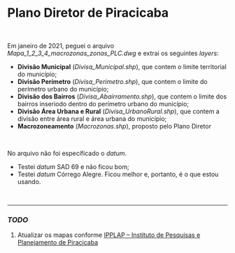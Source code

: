 # Plano Diretor de Piracicaba

<br>


Em janeiro de 2021, peguei o arquivo *Mapa_1_2_3_4_macrozonas_zonas_PLC.dwg* e extrai os seguintes *layers*:

- **Divisão Municipal** (*Divisa_Municipal.shp*), que contem o limite territorial do município;
- **Divisão Perímetro** (*Divisa_Perimetro.shp*), que contem o limite do perímetro urbano do município;
- **Divisão dos Bairros** (*Divisa_Abairramento.shp*), que contem o limite dos bairros inseriodo dentro do perímetro urbano do município;
- **Divisão Área Urbana e Rural** (*Divisa_UrbanoRural.shp*), que contem a divisão entre área rural e área urbana do município;
- **Macrozoneamento** (*Macrozonas.shp*), proposto pelo Plano Diretor

<br>

No arquivo não foi específicado o *datum*.

- Testei *datum* SAD 69 e não ficou bom;
- Testei *datum* Córrego Alegre. Ficou melhor e, portanto, é o que estou usando.

<br>

----

### *TODO*

1. Atualizar os mapas conforme [IPPLAP – Instituto de Pesquisas e Planejamento de Piracicaba](http://www.ipplap.com.br/)
